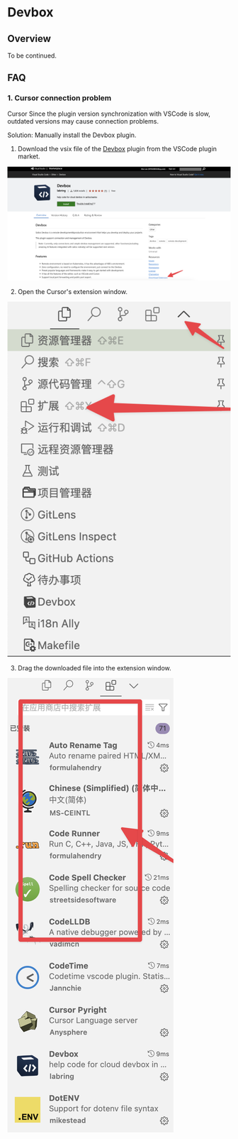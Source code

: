 # Devbox

## Overview

To be continued.

## FAQ

### 1. Cursor connection problem

Cursor Since the plugin version synchronization with VSCode is slow, outdated versions may cause connection problems.

Solution: Manually install the Devbox plugin.

1. Download the vsix file of the [Devbox](https://marketplace.visualstudio.com/items?itemName=labring.devbox-aio) plugin
   from the VSCode plugin market.

![devbox](https://raw.githubusercontent.com/mlhiter/typora-images/master/CleanShot%202024-11-15%20at%2017.18.13%402x.png)

2. Open the Cursor's extension window.

![extension](https://raw.githubusercontent.com/mlhiter/typora-images/master/CleanShot%202024-11-15%20at%2017.19.55%402x.png)

3. Drag the downloaded file into the extension window.

![drag](https://raw.githubusercontent.com/mlhiter/typora-images/master/CleanShot%202024-11-15%20at%2017.21.58%402x.png)